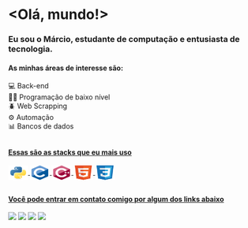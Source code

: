 # <Olá, mundo!> 
### Eu sou o Márcio, estudante de computação e entusiasta de tecnologia.
#### As minhas áreas de interesse são:
  💻 Back-end <br>
  👨‍💻 Programação de baixo nível <br>
  🪲  Web Scrapping <br>
  ⚙️ Automação <br>
  📊 Bancos de dados <br>
<div align="center">
  <a href="https://github.com/ScotuzziJr">
</div>

##
  
#### Essas são as stacks que eu mais uso
 <div style="display: inline_block">
  <img align="center" alt="Python" height="30" width="40" src="https://raw.githubusercontent.com/devicons/devicon/master/icons/python/python-original.svg">
  <img align="center" alt="C" height="30" width="40" src="https://raw.githubusercontent.com/devicons/devicon/master/icons/c/c-original.svg">
  <img align="center" alt="CPP" height="30" width="40" src="https://raw.githubusercontent.com/devicons/devicon/master/icons/cplusplus/cplusplus-original.svg">
  <img align="center" alt="HTML" height="30" width="40" src="https://raw.githubusercontent.com/devicons/devicon/master/icons/html5/html5-original.svg">
  <img align="center" alt="CSS" height="30" width="40" src="https://raw.githubusercontent.com/devicons/devicon/master/icons/css3/css3-original.svg">
</div>
  
  ## 
  
  #### Você pode entrar em contato comigo por algum dos links abaixo
  
<div> 
  <a href="https://instagram.com/scotuzzijr/" target="_blank"><img src="https://img.shields.io/badge/-Instagram-%23E4405F?style=for-the-badge&logo=instagram&logoColor=white" target="_blank"></a>
 	<a href="https://www.twitch.tv/scotuzzijr/" target="_blank"><img src="https://img.shields.io/badge/Twitch-9146FF?style=for-the-badge&logo=twitch&logoColor=white" target="_blank"></a>
  <a href = "mailto:scotuzzijunior@gmail.com"><img src="https://img.shields.io/badge/-Gmail-%23333?style=for-the-badge&logo=gmail&logoColor=white" target="_blank"></a>
  <a href="https://www.linkedin.com/in/márcio-scotuzzi-junior-843041193/" target="_blank"><img src="https://img.shields.io/badge/-LinkedIn-%230077B5?style=for-the-badge&logo=linkedin&logoColor=white" target="_blank"></a> 
</div>
